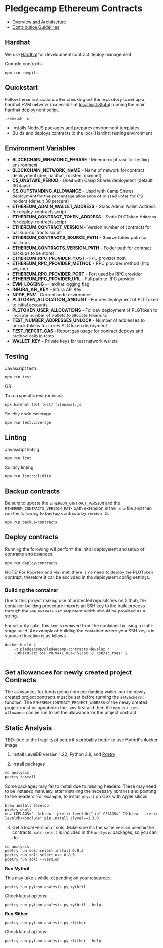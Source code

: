 # Pledgecamp Ethereum Contracts

- [Overview and Architecture](OVERVIEW.md)
- [Contribution Guidelines](CONTRIBUTING.md)

## Hardhat

We use [Hardhat](https://hardhat.org/) for development contract deploy management.

Compile contracts
```
npm run compile
```

## Quickstart

Follow these instructions after checking out the repository to set up a hardhat EVM network (accessible at [localhost:8545](localhost:8545)) running the main hardhat deployment script.

```
./dev.sh -s
```

* Installs NodeJS packages and prepares environment templates
* Builds and deploys contracts to the local Hardhat testing environment

## Environment Variables

* **BLOCKCHAIN_MNEMONIC_PHRASE** - Mnemonic phrase for testing environment
* **BLOCKCHAIN_NETWORK_NAME** - Name of network for contract deployment (dev, hardhat, ropsten, mainnet)
* **CS_UNSTAKE_PERIOD** - Used with Camp Shares deployment (default 30 days)
* **CS_OUTSTANDING_ALLOWANCE** - Used with Camp Shares deployment for the percentage allowance of missed votes for CS holders (default 30 percent)
* **ETHEREUM_ADMIN_WALLET_ADDRESS** - Static Admin Wallet Address for deploy-contracts script
* **ETHEREUM_CONTRACT_TOKEN_ADDRESS** - Static PLGToken Address for deploy-contracts script
* **ETHEREUM_CONTRACT_VERSION** - Version number of contracts for backup-contracts script
* **ETHEREUM_CONTRACTS_SOURCE_PATH** - Source folder path for backups
* **ETHEREUM_CONTRACTS_VERSION_PATH** - Folder path for contract backups to be stored
* **ETHEREUM_RPC_PROVIDER_HOST** - RPC provider host
* **ETHEREUM_RPC_PROVIDER_METHOD** - RPC provider method (http, ws, ipc)
* **ETHEREUM_RPC_PROVIDER_PORT** - Port used by RPC provider
* **ETHEREUM_RPC_PROVIDER_URL** - Full path to RPC provider
* **EVM_LOGGING** - Hardhat logging flag
* **INFURA_API_KEY** - Infura API Key
* **NODE_ENV** - Current node environment
* **PLGTOKEN_ALLOCATION_AMOUNT** - For dev deployment of PLGToken to initial accounts
* **PLGTOKEN_USER_ALLOCATIONS** - For dev deployment of PLGToken to indicate number of wallets to allocate tokens to
* **TEST_NUMBER_ADDRESSES_UNLOCK** - Number of addresses to unlock tokens for in dev PLGToken deployment
* **TEST_REPORT_GAS** - Report gas usage for contract deploys and method calls in tests
* **WALLET_KEY** - Private keys for test network wallets


## Testing

Javascript tests
```
npm run test
```

OR

To run specific test (or tests)
```
npx hardhat test test/[filename].js
```

Solidity code coverage
```
npm run test:coverage
```

## Linting

Javascript linting
```
npm run lint
```

Solidity linting
```
npm run lint:solidity
```

## Backup contracts

Be sure to update the `ETHEREUM_CONTRACT_VERSION` and the `ETHEREUM_CONTRACTS_VERSION_PATH` path extension in the `.env` file and then run the following to backup contracts by version ID.

```
npm run backup-contracts
```

## Deploy contracts

Running the following will perform the initial deployment and setup of contracts and balances.
```
npm run deploy-contracts
```

NOTE: For Ropsten and Mainnet, there is no need to deploy the PLGToken contract, therefore it can be excluded in the deployment config settings.

### Building the container

Due to this project making use of protected repositories on Github, the container building procedure imports an SSH key to the build process through the `SSH_PRIVATE_KEY` argument which should be provided as a string.

For security sake, this key is removed from the container by using a multi-stage build. An example of building the container where your SSH key is in standard location is as follows

```
docker build \
    -t pledgecamp/pledgecamp-contracts:develop \
    --build-arg SSH_PRIVATE_KEY="$(cat ~/.ssh/id_rsa)" \
    .
```

## Set allowances for newly created project Contracts

The allowances for funds going from the funding wallet into the newly created project contracts must be set before running the `setBackers()` function.  The `ETHEREUM_CONTRACT_PROJECT_ADDRESS` of the newly created project must be updated in the `.env` first and then the `npm run set-allowance` can be run to set the allowance for the project contract.

## Static Analysis

TBD: Due to the fragility of setup it's probably better to use Mythril's docker image.

1. Install LevelDB version 1.22, Python 3.8, and [Poetry](https://python-poetry.org/docs/#installation)

2. Install packages
```
cd analysis
poetry install
```

Some packages may fail to install due to missing headers. These may need to be installed manually, after installing the necessary libraries and pointing to the headers. For example, to install `plyvel` on OSX with Apple silicon:
```
brew install leveldb
poetry shell
env LDFLAGS="-L$(brew --prefix leveldb)/lib" CFLAGS="-I$(brew --prefix leveldb)/include" pip install plyvel==1.3.0
```

3. Get a local version of solc. Make sure it's the same version used in the contracts. `solc-select` is included in the `analysis` packages,
   so you can do:
```
cd analysis
poetry run solc-select install 0.8.3
poetry run solc-select use 0.8.3
poetry run solc --version
```

**Run Mythril**

This may take a while, depending on your resources.
```
poetry run python analysis.py mythril
```

Check latest options:
```
poetry run python analysis.py mythril --help
```

**Run Slither**

```
poetry run python analysis.py slither
```

Check latest options:
```
poetry run python analysis.py slither --help
```
